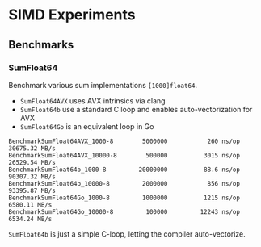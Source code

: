SIMD Experiments
================


Benchmarks
----------

### SumFloat64

Benchmark various sum implementations `[1000]float64`. 

* `SumFloat64AVX` uses AVX intrinsics via clang
* `SumFloat64b` use a standard C loop and enables auto-vectorization for AVX
* `SumFloat64Go` is an equivalent loop in Go

```
BenchmarkSumFloat64AVX_1000-8    	 5000000	       260 ns/op	30675.32 MB/s
BenchmarkSumFloat64AVX_10000-8   	  500000	      3015 ns/op	26529.54 MB/s
BenchmarkSumFloat64b_1000-8      	20000000	      88.6 ns/op	90307.32 MB/s
BenchmarkSumFloat64b_10000-8     	 2000000	       856 ns/op	93395.87 MB/s
BenchmarkSumFloat64Go_1000-8     	 1000000	      1215 ns/op	6580.11 MB/s
BenchmarkSumFloat64Go_10000-8    	  100000	     12243 ns/op	6534.24 MB/s
```

`SumFloat64b` is just a simple C-loop, letting the compiler auto-vectorize.